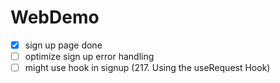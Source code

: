 # WebDemo

- [x] sign up page done
- [ ] optimize sign up error handling
- [ ] might use hook in signup (217. Using the useRequest Hook)
